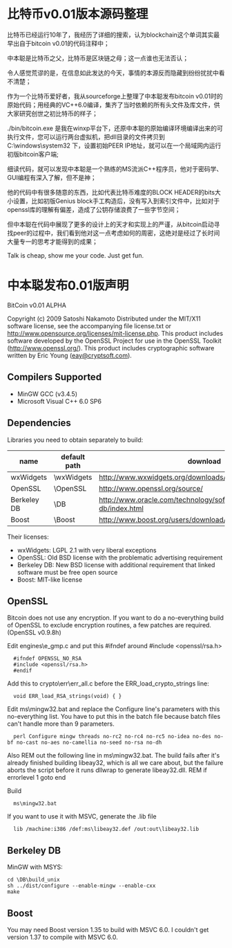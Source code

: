 比特币v0.01版本源码整理
======================================

比特币已经运行10年了，我经历了详细的搜索，认为blockchain这个单词其实最早出自于bitcoin v0.01的代码注释中；

中本聪是比特币之父，比特币是区块链之母；这一点谁也无法否认；

令人感觉荒谬的是，在信息如此发达的今天，事情的本源反而隐藏到纷纷扰扰中看不清楚；

作为一个比特币爱好者，我从sourceforge上整理了中本聪发布bitcoin v0.01时的原始代码；用经典的VC++6.0编译，集齐了当时依赖的所有头文件及库文件，供大家研究创世之初比特币的样子；

./bin/bitcoin.exe 是我在winxp平台下，还原中本聪的原始编译环境编译出来的可执行文件，您可以运行两台虚拟机，把dll目录的文件拷贝到 C:\windows\system32 下，设置初始PEER IP地址，就可以在一个局域网内运行初版bitcoin客户端;

细读代码，就可以发现中本聪是一个熟练的MS流派C++程序员，他对于密码学、GUI编程有深入了解，但不是神；

他的代码中有很多随意的东西，比如代表比特币难度的BLOCK HEADER的bits大小设置，比如初版Genius block手工构造后，没有写入到索引文件中，比如对于openssl库的理解有偏差，造成了公钥存储浪费了一些字节空间；

但中本聪在代码中展现了更多的设计上的天才和实现上的严谨，从bitcoin启动寻找peer的过程中，我们看到他对这一点考虑如何的周密，这绝对是经过了长时间大量专一的思考才能得到的成果；

Talk is cheap, show me your code. Just get fun.


中本聪发布0.01版声明
======================================
BitCoin v0.01 ALPHA

Copyright (c) 2009 Satoshi Nakamoto
Distributed under the MIT/X11 software license, see the accompanying
file license.txt or http://www.opensource.org/licenses/mit-license.php.
This product includes software developed by the OpenSSL Project for use in
the OpenSSL Toolkit (http://www.openssl.org/).  This product includes
cryptographic software written by Eric Young (eay@cryptsoft.com).


Compilers Supported
-------------------
* MinGW GCC (v3.4.5)
* Microsoft Visual C++ 6.0 SP6


Dependencies
------------
Libraries you need to obtain separately to build:

name        | default path| download
------------| ----------- | --------
wxWidgets   | \wxWidgets  |  http://www.wxwidgets.org/downloads/
OpenSSL     |  \OpenSSL   |  http://www.openssl.org/source/
Berkeley DB |  \DB        |  http://www.oracle.com/technology/software/products/berkeley-db/index.html
Boost       |  \Boost     |  http://www.boost.org/users/download/

Their licenses:

* wxWidgets:     LGPL 2.1 with very liberal exceptions
* OpenSSL:       Old BSD license with the problematic advertising requirement
* Berkeley DB:   New BSD license with additional requirement that linked software must be free open source
* Boost:         MIT-like license


OpenSSL
-------
Bitcoin does not use any encryption.  If you want to do a no-everything
build of OpenSSL to exclude encryption routines, a few patches are required.
(OpenSSL v0.9.8h)

Edit engines\e_gmp.c and put this #ifndef around #include <openssl/rsa.h>
```
  #ifndef OPENSSL_NO_RSA
  #include <openssl/rsa.h>
  #endif
```

Add this to crypto\err\err_all.c before the ERR_load_crypto_strings line:
```
  void ERR_load_RSA_strings(void) { }
```

Edit ms\mingw32.bat and replace the Configure line's parameters with this
no-everything list.  You have to put this in the batch file because batch
files can't handle more than 9 parameters.
```
  perl Configure mingw threads no-rc2 no-rc4 no-rc5 no-idea no-des no-bf no-cast no-aes no-camellia no-seed no-rsa no-dh
```

Also REM out the following line in ms\mingw32.bat.  The build fails after it's
already finished building libeay32, which is all we care about, but the
failure aborts the script before it runs dllwrap to generate libeay32.dll.
  REM  if errorlevel 1 goto end

Build
```
  ms\mingw32.bat
  ```

If you want to use it with MSVC, generate the .lib file
```
  lib /machine:i386 /def:ms\libeay32.def /out:out\libeay32.lib
```


Berkeley DB
-----------
MinGW with MSYS:
```
cd \DB\build_unix
sh ../dist/configure --enable-mingw --enable-cxx
make
```


Boost
-----
You may need Boost version 1.35 to build with MSVC 6.0.  I couldn't get
version 1.37 to compile with MSVC 6.0.
